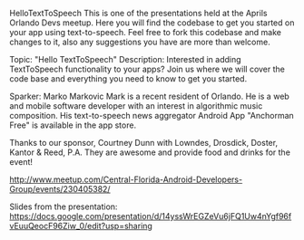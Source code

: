 HelloTextToSpeech
This is one of the presentations held at the Aprils Orlando Devs meetup. Here you will find the codebase to get you started on your app using text-to-speech. Feel free to fork this codebase and make changes to it, also any suggestions you have are more than welcome.

Topic: "Hello TextToSpeech" 
Description: Interested in adding TextToSpeech functionality to your apps? Join us where we will cover the code base and everything you need to know to get you started.

Sparker: Marko Markovic 
Mark is a recent resident of Orlando. He is a web and mobile software developer with an interest in algorithmic music composition. His text-to-speech news aggregator Android App "Anchorman Free" is available in the app store.

Thanks to our sponsor, Courtney Dunn with Lowndes, Drosdick, Doster, Kantor & Reed, P.A. They are awesome and provide food and drinks for the event!

http://www.meetup.com/Central-Florida-Android-Developers-Group/events/230405382/

Slides from the presentation: https://docs.google.com/presentation/d/14yssWrEGZeVu6jFQ1Uw4nYgf96fvEuuQeocF96Ziw_0/edit?usp=sharing
